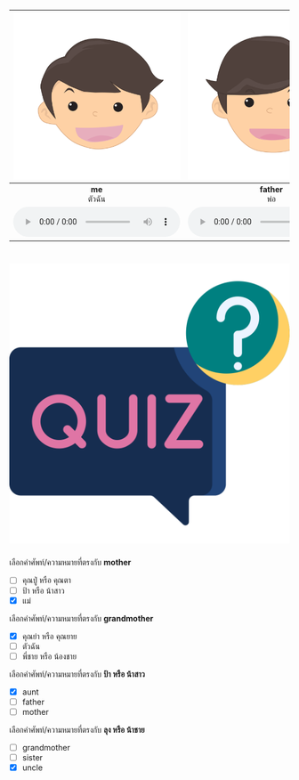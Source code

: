 
<div class="carrousel">


|![](/media/img/family&#x20;members/me.svg)|![](/media/img/family&#x20;members/father.svg)|![](/media/img/family&#x20;members/mother.svg)|![](/media/img/family&#x20;members/grandmother.svg)|![](/media/img/family&#x20;members/grandfather.svg)|![](/media/img/family&#x20;members/brother.svg)|![](/media/img/family&#x20;members/sister.svg)|![](/media/img/family&#x20;members/uncle.svg)|![](/media/img/family&#x20;members/aunt.svg)|
| :----: | :----: | :----: | :----: | :----: | :----: | :----: | :----: | :----: |
|**me**<br>ตัวฉัน|**father**<br>พ่อ|**mother**<br>แม่|**grandmother**<br>คุณย่า หรือ คุณยาย|**grandfather**<br> คุณปู่ หรือ คุณตา|**brother**<br>พี่ชาย หรือ น้องชาย|**sister**<br>พี่สาว หรือ น้องสาว|**uncle**<br>ลุง หรือ น้าชาย|**aunt**<br>ป้า หรือ น้าสาว|
|![](/media/audio/me.mp3)|![](/media/audio/father.mp3)|![](/media/audio/mother.mp3)|![](/media/audio/grandmother.mp3)|![](/media/audio/grandfather.mp3)|![](/media/audio/brother.mp3)|![](/media/audio/sister.mp3)|![](/media/audio/uncle.mp3)|![](/media/audio/aunt.mp3)|

</div>



# ![icon](/media/icons/quiz.svg) 


 เลือกคำศัพท์/ความหมายที่ตรงกับ **mother**
 - [ ]  คุณปู่ หรือ คุณตา
 - [ ] ป้า หรือ น้าสาว
 - [x] แม่

 เลือกคำศัพท์/ความหมายที่ตรงกับ **grandmother**
 - [x] คุณย่า หรือ คุณยาย
 - [ ] ตัวฉัน
 - [ ] พี่ชาย หรือ น้องชาย

 เลือกคำศัพท์/ความหมายที่ตรงกับ **ป้า หรือ น้าสาว**
 - [x] aunt
 - [ ] father
 - [ ] mother

 เลือกคำศัพท์/ความหมายที่ตรงกับ **ลุง หรือ น้าชาย**
 - [ ] grandmother
 - [ ] sister
 - [x] uncle
